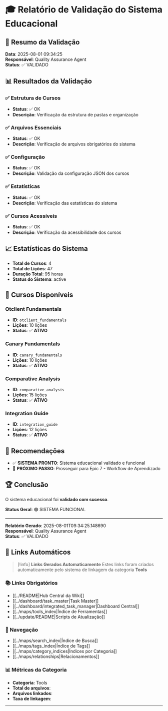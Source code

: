 # 🎓 Relatório de Validação do Sistema Educacional

## 🎯 **Resumo da Validação**

**Data**: 2025-08-01 09:34:25  
**Responsável**: Quality Assurance Agent  
**Status**: ✅ VALIDADO

## 📊 **Resultados da Validação**

### **✅ Estrutura de Cursos**
- **Status**: ✅ OK
- **Descrição**: Verificação da estrutura de pastas e organização

### **✅ Arquivos Essenciais**
- **Status**: ✅ OK
- **Descrição**: Verificação de arquivos obrigatórios do sistema

### **✅ Configuração**
- **Status**: ✅ OK
- **Descrição**: Validação da configuração JSON dos cursos

### **✅ Estatísticas**
- **Status**: ✅ OK
- **Descrição**: Verificação das estatísticas do sistema

### **✅ Cursos Acessíveis**
- **Status**: ✅ OK
- **Descrição**: Verificação da acessibilidade dos cursos

## 📈 **Estatísticas do Sistema**

- **Total de Cursos**: 4
- **Total de Lições**: 47
- **Duração Total**: 95 horas
- **Status do Sistema**: active

## 🎯 **Cursos Disponíveis**

### **Otclient Fundamentals**
- **ID**: `otclient_fundamentals`
- **Lições**: 10 lições
- **Status**: ✅ **ATIVO**

### **Canary Fundamentals**
- **ID**: `canary_fundamentals`
- **Lições**: 10 lições
- **Status**: ✅ **ATIVO**

### **Comparative Analysis**
- **ID**: `comparative_analysis`
- **Lições**: 15 lições
- **Status**: ✅ **ATIVO**

### **Integration Guide**
- **ID**: `integration_guide`
- **Lições**: 12 lições
- **Status**: ✅ **ATIVO**

## 🚀 **Recomendações**

- ✅ **SISTEMA PRONTO**: Sistema educacional validado e funcional
- 🎯 **PRÓXIMO PASSO**: Prosseguir para Epic 7 - Workflow de Aprendizado

## 🏆 **Conclusão**

O sistema educacional foi **validado com sucesso**.

**Status Geral**: 🟢 SISTEMA FUNCIONAL

---

**Relatório Gerado**: 2025-08-01T09:34:25.148690  
**Responsável**: Quality Assurance Agent  
**Status**: ✅ VALIDADO

## 🔗 **Links Automáticos**

> [!info] **Links Gerados Automaticamente**
> Estes links foram criados automaticamente pelo sistema de linkagem da categoria **Tools**

### **📚 Links Obrigatórios**
- [[../README|Hub Central da Wiki]]
- [[../dashboard/task_master|Task Master]]
- [[../dashboard/integrated_task_manager|Dashboard Central]]
- [[../maps/tools_index|Índice de Ferramentas]]
- [[../update/README|Scripts de Atualização]]

### **🧭 Navegação**
- [[../maps/search_index|Índice de Busca]]
- [[../maps/tags_index|Índice de Tags]]
- [[../maps/category_indices|Índices por Categoria]]
- [[../maps/relationships|Relacionamentos]]

### **📊 Métricas da Categoria**
- **Categoria**: Tools
- **Total de arquivos**: <!-- Contador automático -->
- **Arquivos linkados**: <!-- Contador automático -->
- **Taxa de linkagem**: <!-- Percentual automático -->

---

